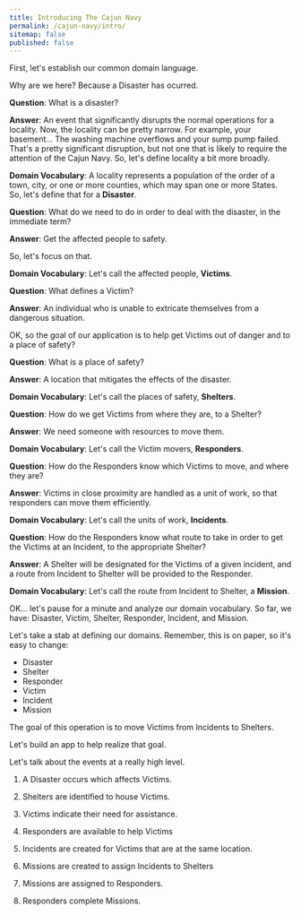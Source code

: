 ```yaml
---
title: Introducing The Cajun Navy
permalink: /cajun-navy/intro/
sitemap: false
published: false
---
```


First, let's establish our common domain language.

Why are we here?  Because a Disaster has ocurred.

__Question__: What is a disaster?

__Answer__: An event that significantly disrupts the normal operations for a locality.  Now, the locality can be pretty narrow.  For example, your basement...  The washing machine overflows and your sump pump failed.  That's a pretty significant disruption, but not one that is likely to require the attention of the Cajun Navy.  So, let's define locality a bit more broadly.

__Domain Vocabulary__: A locality represents a population of the order of a town, city, or one or more counties, which may span one or more States.  So, let's define that for a __Disaster__.

__Question__: What do we need to do in order to deal with the disaster, in the immediate term?

__Answer__: Get the affected people to safety.

So, let's focus on that.

__Domain Vocabulary__: Let's call the affected people, __Victims__.

__Question__: What defines a Victim?

__Answer__: An individual who is unable to extricate themselves from a dangerous situation.

OK, so the goal of our application is to help get Victims out of danger and to a place of safety?

__Question__: What is a place of safety?

__Answer__: A location that mitigates the effects of the disaster.

__Domain Vocabulary__: Let's call the places of safety, __Shelters__.

__Question__: How do we get Victims from where they are, to a Shelter?

__Answer__: We need someone with resources to move them.

__Domain Vocabulary__: Let's call the Victim movers, __Responders__.

__Question__: How do the Responders know which Victims to move, and where they are?

__Answer__: Victims in close proximity are handled as a unit of work, so that responders can move them efficiently.

__Domain Vocabulary__: Let's call the units of work, __Incidents__.

__Question__: How do the Responders know what route to take in order to get the Victims at an Incident, to the appropriate Shelter?

__Answer__: A Shelter will be designated for the Victims of a given incident, and a route from Incident to Shelter will be provided to the Responder.

__Domain Vocabulary__: Let's call the route from Incident to Shelter, a __Mission__.

OK...  let's pause for a minute and analyze our domain vocabulary.  So far, we have: Disaster, Victim, Shelter, Responder, Incident, and Mission.

Let's take a stab at defining our domains. Remember, this is on paper, so it's easy to change:

* Disaster
* Shelter
* Responder
* Victim
* Incident
* Mission

The goal of this operation is to move Victims from Incidents to Shelters.

Let's build an app to help realize that goal.

Let's talk about the events at a really high level.

1. A Disaster occurs which affects Victims.

1. Shelters are identified to house Victims.

1. Victims indicate their need for assistance.

1. Responders are available to help Victims

1. Incidents are created for Victims that are at the same location.

1. Missions are created to assign Incidents to Shelters

1. Missions are assigned to Responders.

1. Responders complete Missions.

